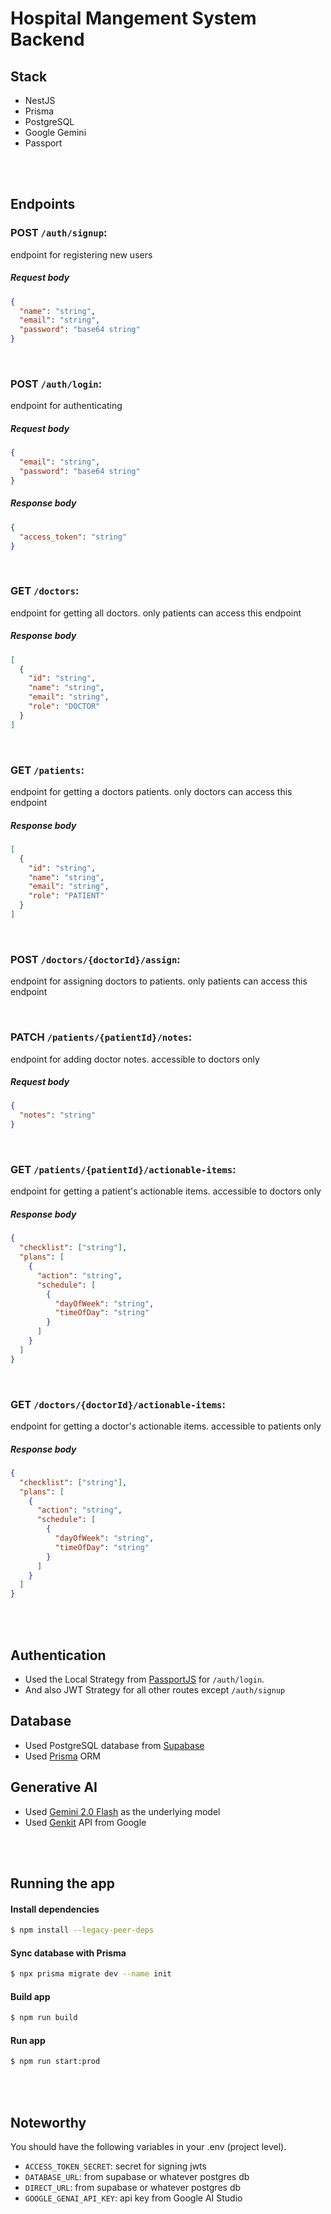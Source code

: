# Hospital Mangement System Backend

## Stack

- NestJS
- Prisma
- PostgreSQL
- Google Gemini
- Passport

<br><br>

## Endpoints

### POST `/auth/signup`:

endpoint for registering new users

##### Request body

```json
{
  "name": "string",
  "email": "string",
  "password": "base64 string"
}
```

<br>

### POST `/auth/login`:

endpoint for authenticating

##### Request body

```json
{
  "email": "string",
  "password": "base64 string"
}
```

##### Response body

```json
{
  "access_token": "string"
}
```

<br>

### GET `/doctors`:

endpoint for getting all doctors. only patients can access this endpoint

##### Response body

```json
[
  {
    "id": "string",
    "name": "string",
    "email": "string",
    "role": "DOCTOR"
  }
]
```

<br>

### GET `/patients`:

endpoint for getting a doctors patients. only doctors can access this endpoint

##### Response body

```json
[
  {
    "id": "string",
    "name": "string",
    "email": "string",
    "role": "PATIENT"
  }
]
```

<br>

### POST `/doctors/{doctorId}/assign`:

endpoint for assigning doctors to patients. only patients can access this endpoint

<br>

### PATCH `/patients/{patientId}/notes`:

endpoint for adding doctor notes. accessible to doctors only

##### Request body

```json
{
  "notes": "string"
}
```

<br>

### GET `/patients/{patientId}/actionable-items`:

endpoint for getting a patient's actionable items. accessible to doctors only

##### Response body

```json
{
  "checklist": ["string"],
  "plans": [
    {
      "action": "string",
      "schedule": [
        {
          "dayOfWeek": "string",
          "timeOfDay": "string"
        }
      ]
    }
  ]
}
```

<br>

### GET `/doctors/{doctorId}/actionable-items`:

endpoint for getting a doctor's actionable items. accessible to patients only

##### Response body

```json
{
  "checklist": ["string"],
  "plans": [
    {
      "action": "string",
      "schedule": [
        {
          "dayOfWeek": "string",
          "timeOfDay": "string"
        }
      ]
    }
  ]
}
```

<br><br>

## Authentication

- Used the Local Strategy from [PassportJS](https://www.passportjs.org/) for `/auth/login`.
- And also JWT Strategy for all other routes except `/auth/signup`

## Database

- Used PostgreSQL database from [Supabase](https://supabase.com)
- Used [Prisma](https://prisma.io) ORM

## Generative AI

- Used [Gemini 2.0 Flash](https://deepmind.google/technologies/gemini/flash/) as the underlying model
- Used [Genkit](https://firebase.google.com/docs/genkit) API from Google

<br><br>

## Running the app

#### Install dependencies

```bash
$ npm install --legacy-peer-deps
```

#### Sync database with Prisma

```bash
$ npx prisma migrate dev --name init
```

#### Build app

```bash
$ npm run build
```

#### Run app

```bash
$ npm run start:prod
```

<br><br>

## Noteworthy

You should have the following variables in your .env (project level).

- `ACCESS_TOKEN_SECRET`: secret for signing jwts
- `DATABASE_URL`: from supabase or whatever postgres db
- `DIRECT_URL`: from supabase or whatever postgres db
- `GOOGLE_GENAI_API_KEY`: api key from Google AI Studio

<!-- <p align="center">
  <a href="http://nestjs.com/" target="blank"><img src="https://nestjs.com/img/logo-small.svg" width="120" alt="Nest Logo" /></a>
</p>

[circleci-image]: https://img.shields.io/circleci/build/github/nestjs/nest/master?token=abc123def456
[circleci-url]: https://circleci.com/gh/nestjs/nest

  <p align="center">A progressive <a href="http://nodejs.org" target="_blank">Node.js</a> framework for building efficient and scalable server-side applications.</p>
    <p align="center">
<a href="https://www.npmjs.com/~nestjscore" target="_blank"><img src="https://img.shields.io/npm/v/@nestjs/core.svg" alt="NPM Version" /></a>
<a href="https://www.npmjs.com/~nestjscore" target="_blank"><img src="https://img.shields.io/npm/l/@nestjs/core.svg" alt="Package License" /></a>
<a href="https://www.npmjs.com/~nestjscore" target="_blank"><img src="https://img.shields.io/npm/dm/@nestjs/common.svg" alt="NPM Downloads" /></a>
<a href="https://circleci.com/gh/nestjs/nest" target="_blank"><img src="https://img.shields.io/circleci/build/github/nestjs/nest/master" alt="CircleCI" /></a>
<a href="https://coveralls.io/github/nestjs/nest?branch=master" target="_blank"><img src="https://coveralls.io/repos/github/nestjs/nest/badge.svg?branch=master#9" alt="Coverage" /></a>
<a href="https://discord.gg/G7Qnnhy" target="_blank"><img src="https://img.shields.io/badge/discord-online-brightgreen.svg" alt="Discord"/></a>
<a href="https://opencollective.com/nest#backer" target="_blank"><img src="https://opencollective.com/nest/backers/badge.svg" alt="Backers on Open Collective" /></a>
<a href="https://opencollective.com/nest#sponsor" target="_blank"><img src="https://opencollective.com/nest/sponsors/badge.svg" alt="Sponsors on Open Collective" /></a>
  <a href="https://paypal.me/kamilmysliwiec" target="_blank"><img src="https://img.shields.io/badge/Donate-PayPal-ff3f59.svg" alt="Donate us"/></a>
    <a href="https://opencollective.com/nest#sponsor"  target="_blank"><img src="https://img.shields.io/badge/Support%20us-Open%20Collective-41B883.svg" alt="Support us"></a>
  <a href="https://twitter.com/nestframework" target="_blank"><img src="https://img.shields.io/twitter/follow/nestframework.svg?style=social&label=Follow" alt="Follow us on Twitter"></a>
</p>
  <!-- [![Backers on Open Collective](https://opencollective.com/nest/backers/badge.svg)](https://opencollective.com/nest#backer)
  [![Sponsors on Open Collective](https://opencollective.com/nest/sponsors/badge.svg)](https://opencollective.com/nest#sponsor)-->

<!-- ## Description

[Nest](https://github.com/nestjs/nest) framework TypeScript starter repository. -->

<!-- ## Project setup

```bash
$ npm install
```

## Compile and run the project

```bash
# development
$ npm run start

# watch mode
$ npm run start:dev

# production mode
$ npm run start:prod
``` -->
<!--
## Run tests

```bash
# unit tests
$ npm run test

# e2e tests
$ npm run test:e2e

# test coverage
$ npm run test:cov
``` -->
<!--
## Resources

Check out a few resources that may come in handy when working with NestJS:

- Visit the [NestJS Documentation](https://docs.nestjs.com) to learn more about the framework.
- For questions and support, please visit our [Discord channel](https://discord.gg/G7Qnnhy).
- To dive deeper and get more hands-on experience, check out our official video [courses](https://courses.nestjs.com/).
- Visualize your application graph and interact with the NestJS application in real-time using [NestJS Devtools](https://devtools.nestjs.com).
- Need help with your project (part-time to full-time)? Check out our official [enterprise support](https://enterprise.nestjs.com).
- To stay in the loop and get updates, follow us on [X](https://x.com/nestframework) and [LinkedIn](https://linkedin.com/company/nestjs).
- Looking for a job, or have a job to offer? Check out our official [Jobs board](https://jobs.nestjs.com).

## Support

Nest is an MIT-licensed open source project. It can grow thanks to the sponsors and support by the amazing backers. If you'd like to join them, please [read more here](https://docs.nestjs.com/support).

## Stay in touch

- Author - [Kamil Myśliwiec](https://twitter.com/kammysliwiec)
- Website - [https://nestjs.com](https://nestjs.com/)
- Twitter - [@nestframework](https://twitter.com/nestframework)

## License

Nest is [MIT licensed](https://github.com/nestjs/nest/blob/master/LICENSE). -->
